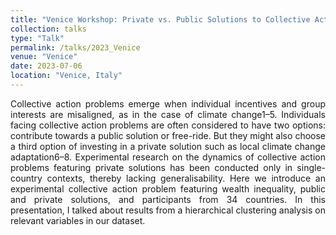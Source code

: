 ```yaml
---
title: "Venice Workshop: Private vs. Public Solutions to Collective Action Problems"
collection: talks
type: "Talk"
permalink: /talks/2023_Venice
venue: "Venice"
date: 2023-07-06
location: "Venice, Italy"
---
```


<div style="text-align: justify; text-justify: inter-word;">Collective action problems emerge when individual incentives and group interests are misaligned, as in the case of
climate change1–5. Individuals facing collective action problems are often considered to have two options: contribute
towards a public solution or free-ride. But they might also choose a third option of investing in a private solution
such as local climate change adaptation6–8. Experimental research on the dynamics of collective action problems
featuring private solutions has been conducted only in single-country contexts, thereby lacking generalisability. Here
we introduce an experimental collective action problem featuring wealth inequality, public and private solutions, and
participants from 34 countries. In this presentation, I talked about results from a hierarchical clustering analysis on
relevant variables in our dataset.</div>
